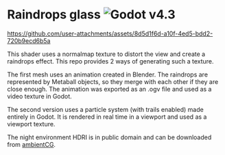 # Raindrops glass ![Godot v4.3](https://img.shields.io/badge/godot-v4.3-%23478cbf)

https://github.com/user-attachments/assets/8d5d1f6d-a10f-4ed5-bdd2-720b9ecd6b5a

This shader uses a normalmap texture to distort the view and create a raindrops effect. This repo provides 2 ways of generating such a texture.

The first mesh uses an animation created in Blender. The raindrops are represented by Metaball objects, so they merge with each other if they are close enough. The animation was exported as an .ogv file and used as a video texture in Godot.

The second version uses a particle system (with trails enabled) made entirely in Godot. It is rendered in real time in a viewport and used as a viewport texture.

The night environment HDRI is in public domain and can be downloaded from [ambientCG](https://ambientcg.com/view?id=NightEnvironmentHDRI005).
